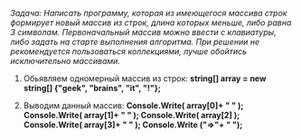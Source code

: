 *Задача: Написать программу, которая из имеющегося массива строк формирует новый массив из строк, длина которых меньше, либо равна 3 символам. Первоначальный массив можно ввести с клавиатуры, либо задать на старте выполнения алгоритма. При решении не рекомендуется пользоваться коллекциями, лучше обойтись исключительно массивами.*

1. Обьявляем одномерный массив из строк:
**string[] array = new string[] {"geek", "brains", "it", "!"};**

2. Выводим данный массив:
**Console.Write( array[0]+ " " );
Console.Write( array[1]+ " " );
Console.Write( array[2] );
Console.Write( array[3]+ " " );
Console.Write ("=>"+ " ");**

